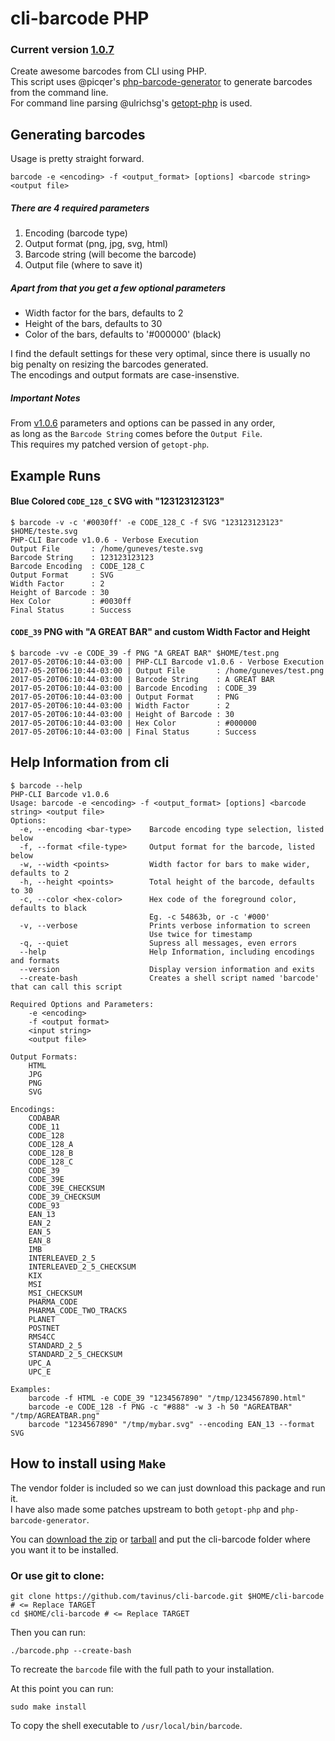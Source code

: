 # cli-barcode PHP
### Current version [1.0.7](https://github.com/tavinus/cli-barcode/releases/tag/1.0.7)
Create awesome barcodes from CLI using PHP.  
This script uses @picqer's [php-barcode-generator](https://github.com/picqer/php-barcode-generator) to generate barcodes from the command line.  
For command line parsing @ulrichsg's [getopt-php](https://github.com/ulrichsg/getopt-php) is used.  
## Generating barcodes
Usage is pretty straight forward.  
```
barcode -e <encoding> -f <output_format> [options] <barcode string> <output file>
```
##### There are 4 required parameters  
1. Encoding (barcode type)  
2. Output format (png, jpg, svg, html)  
3. Barcode string (will become the barcode)  
4. Output file (where to save it)  

##### Apart from that you get a few optional parameters
* Width factor for the bars, defaults to 2
* Height of the bars, defaults to 30
* Color of the bars, defaults to '#000000' (black)
  
I find the default settings for these very optimal, since there is usually no big penalty on resizing the barcodes generated.  
The encodings and output formats are case-insenstive.  

##### Important Notes
From [v1.0.6](https://github.com/tavinus/cli-barcode/releases/tag/1.0.6) parameters and options can be passed in any order,  
as long as the `Barcode String` comes before the `Output File`.  
This requires my patched version of `getopt-php`.  
  
## Example Runs
#### Blue Colored `CODE_128_C` SVG with "123123123123"
```
$ barcode -v -c '#0030ff' -e CODE_128_C -f SVG "123123123123" $HOME/teste.svg 
PHP-CLI Barcode v1.0.6 - Verbose Execution
Output File       : /home/guneves/teste.svg       
Barcode String    : 123123123123                  
Barcode Encoding  : CODE_128_C                    
Output Format     : SVG                           
Width Factor      : 2                             
Height of Barcode : 30                            
Hex Color         : #0030ff                       
Final Status      : Success
```
#### `CODE_39` PNG with "A GREAT BAR" and custom Width Factor and Height
```
$ barcode -vv -e CODE_39 -f PNG "A GREAT BAR" $HOME/test.png 
2017-05-20T06:10:44-03:00 | PHP-CLI Barcode v1.0.6 - Verbose Execution
2017-05-20T06:10:44-03:00 | Output File       : /home/guneves/test.png        
2017-05-20T06:10:44-03:00 | Barcode String    : A GREAT BAR                   
2017-05-20T06:10:44-03:00 | Barcode Encoding  : CODE_39                       
2017-05-20T06:10:44-03:00 | Output Format     : PNG                           
2017-05-20T06:10:44-03:00 | Width Factor      : 2                             
2017-05-20T06:10:44-03:00 | Height of Barcode : 30                            
2017-05-20T06:10:44-03:00 | Hex Color         : #000000                       
2017-05-20T06:10:44-03:00 | Final Status      : Success
```
## Help Information from cli
```
$ barcode --help
PHP-CLI Barcode v1.0.6
Usage: barcode -e <encoding> -f <output_format> [options] <barcode string> <output file>
Options:
  -e, --encoding <bar-type>    Barcode encoding type selection, listed below
  -f, --format <file-type>     Output format for the barcode, listed below
  -w, --width <points>         Width factor for bars to make wider, defaults to 2
  -h, --height <points>        Total height of the barcode, defaults to 30
  -c, --color <hex-color>      Hex code of the foreground color, defaults to black
                               Eg. -c 54863b, or -c '#000'
  -v, --verbose                Prints verbose information to screen
                               Use twice for timestamp
  -q, --quiet                  Supress all messages, even errors
  --help                       Help Information, including encodings and formats
  --version                    Display version information and exits
  --create-bash                Creates a shell script named 'barcode' that can call this script

Required Options and Parameters:
    -e <encoding>
    -f <output format>
    <input string>
    <output file>

Output Formats:
    HTML
    JPG
    PNG
    SVG

Encodings:
    CODABAR
    CODE_11
    CODE_128
    CODE_128_A
    CODE_128_B
    CODE_128_C
    CODE_39
    CODE_39E
    CODE_39E_CHECKSUM
    CODE_39_CHECKSUM
    CODE_93
    EAN_13
    EAN_2
    EAN_5
    EAN_8
    IMB
    INTERLEAVED_2_5
    INTERLEAVED_2_5_CHECKSUM
    KIX
    MSI
    MSI_CHECKSUM
    PHARMA_CODE
    PHARMA_CODE_TWO_TRACKS
    PLANET
    POSTNET
    RMS4CC
    STANDARD_2_5
    STANDARD_2_5_CHECKSUM
    UPC_A
    UPC_E

Examples:
    barcode -f HTML -e CODE_39 "1234567890" "/tmp/1234567890.html"
    barcode -e CODE_128 -f PNG -c "#888" -w 3 -h 50 "AGREATBAR" "/tmp/AGREATBAR.png"
    barcode "1234567890" "/tmp/mybar.svg" --encoding EAN_13 --format SVG
```


## How to install using `Make`
The vendor folder is included so we can just download this package and run it.  
I have also made some patches upstream to both `getopt-php` and `php-barcode-generator`.  
  
You can [download the zip](https://github.com/tavinus/cli-barcode/archive/master.zip) or [tarball](https://github.com/tavinus/cli-barcode/archive/master.tar.gz) and put the cli-barcode folder where you want it to be installed.  
  
### Or use git to clone:
```
git clone https://github.com/tavinus/cli-barcode.git $HOME/cli-barcode # <= Replace TARGET
cd $HOME/cli-barcode # <= Replace TARGET
```

Then you can run:  
```
./barcode.php --create-bash
``` 
To recreate the `barcode` file with the full path to your installation. 
  
At this point you can run:
```
sudo make install
``` 
To copy the shell executable to `/usr/local/bin/barcode`.  


